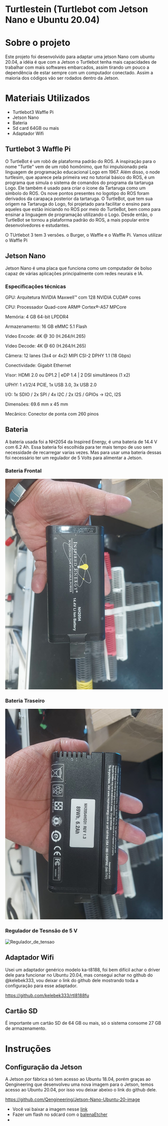 # Turtlestein (Turtlebot com Jetson Nano e Ubuntu 20.04)

# Sobre o projeto

Este projeto foi desenvolvido para adaptar uma jetson Nano com ubuntu 20.04, a idéia é que com a Jetson o Turtlebot tenha mais capacidades de trabalhar com mais softwares embarcados, assim tirando um pouco a dependência de estar sempre com um computador conectado. Assim a maioria dos códigos vão ser rodados dentro da Jetson.


# Materiais Utilizados
- Turtlebot3 Waffle Pi
- Jetson Nano
- Bateria
- Sd card 64GB ou mais
- Adaptador Wifi


## Turtlebot 3 Waffle Pi

O TurtleBot é um robô de plataforma padrão do ROS. A inspiração para o nome "Turtle" vem de um robô homônimo, que foi impulsionado pela linguagem de programação educacional Logo em 1967. Além disso, o node turtlesim, que aparece pela primeira vez no tutorial básico do ROS, é um programa que simula o sistema de comandos do programa da tartaruga Logo. Ele também é usado para criar o ícone da Tartaruga como um símbolo do ROS. Os nove pontos presentes no logotipo do ROS foram derivados da carapaça posterior da tartaruga. O TurtleBot, que tem sua origem na Tartaruga do Logo, foi projetado para facilitar o ensino para aqueles que estão iniciando no ROS por meio do TurtleBot, bem como para ensinar a linguagem de programação utilizando o Logo. Desde então, o TurtleBot se tornou a plataforma padrão do ROS, a mais popular entre desenvolvedores e estudantes.

O TUrtlebot 3 tem 3 versões. o Burger, o Waffle e o Waffle Pi. Vamos utilizar o Waffle Pi


## Jetson Nano

Jetson Nano é uma placa que funciona como um computador de bolso capaz de várias aplicações principalmente com redes neurais e IA. 


### Especificações técnicas


GPU:  Arquitetura NVIDIA Maxwell™ com 128 NVIDIA CUDA® cores

CPU:  Processador Quad-core ARM® Cortex®-A57 MPCore

Memória:  4 GB 64-bit LPDDR4

Armazenamento:  16 GB eMMC 5.1 Flash

Video Encode:  4K @ 30 (H.264/H.265)

Video Decode:  4K @ 60 (H.264/H.265)

Câmera:  12 lanes (3x4 or 4x2) MIPI CSI-2 DPHY 1.1 (18 Gbps)

Conectividade:  Gigabit Ethernet

Visor: HDMI 2.0 ou DP1.2 | eDP 1.4 | 2 DSI simultâneos (1 x2)

UPHY: 1 x1/2/4 PCIE, 1x USB 3.0, 3x USB 2.0

I/O: 1x SDIO / 2x SPI / 4x I2C / 2x I2S / GPIOs -> I2C, I2S

Dimensões: 69.6 mm x 45 mm

Mecânico: Conector de ponta com 260 pinos


## Bateria

A bateria usada foi a NH2054 da Inspired Energy, é uma bateria de 14.4 V com 6.2 Ah. Essa bateria foi escolhida para ter mais tempo de uso sem necessidade de recarregar varias vezes. Mas para usar uma bateria dessas foi necessário ter um regulador de 5 Volts para alimentar a Jetson. 

### Bateria Frontal

![Bateria_Frontal](https://github.com/MarcuSpade/Turtlestein/blob/main/Assets/Bateria_frontal.jpeg)


### Bateria Traseiro

![bateria_traseira](https://github.com/MarcuSpade/Turtlestein/blob/main/Assets/Bateria_verso.jpeg)

### Regulador de Tesnsão de 5 V

![Regulador_de_tensao]()


## Adaptador Wifi

Usei um adaptador genérico modelo ka-t8188, foi bem difícil achar o driver dele para funcionar no Ubuntu 20.04, mas consegui achar no github do @kelebek333, vou deixar o link do github dele mostrando toda a configuração para esse adaptador.

https://github.com/kelebek333/rtl8188fu


## Cartão SD

É importante um cartão SD de 64 GB ou mais, só o sistema consome 27 GB de armazenamento.


# Instruções

## Configuração da Jetson

A Jetson por fábrica só tem acesso ao Ubuntu 18.04, porém graças ao Qengineering que desenvolveu uma nova imagem para o Jetson, temos acesso ao Ubuntu 20.04, por isso vou deixar abeixo o link do github dele.

https://github.com/Qengineering/Jetson-Nano-Ubuntu-20-image


- Você vai baixar a imagem nesse [link](https://ln5.sync.com/dl/f65071870/b5vp32ch-8s23cgn4-b9e4w24q-i2sf9aw2/view/default/13150797710004)
- Fazer um flash no sdcard com o [balenaEtcher](https://etcher.balena.io/#download-etcher)
- 
